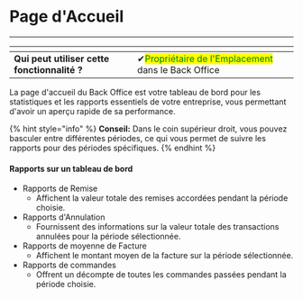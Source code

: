 # Page d'Accueil

---------

<table data-card-size="large" data-view="cards" data-full-width="false"><thead><tr><th></th><th></th><th></th></tr></thead><tbody><tr><td><strong>Qui peut utiliser cette fonctionnalité ?</strong></td><td><span data-gb-custom-inline data-tag="emoji" data-code="2714">✔</span><mark style="color:green;">Propriétaire de l'Emplacement</mark> dans le Back Office</td><td></td></tr></tbody></table>

La page d'accueil du Back Office est votre tableau de bord pour les statistiques et les rapports essentiels de votre entreprise, vous permettant d'avoir un aperçu rapide de sa performance.

{% hint style="info" %}
**Conseil:** Dans le coin supérieur droit, vous pouvez basculer entre différentes périodes, ce qui vous permet de suivre les rapports pour des périodes spécifiques.
{% endhint %}

#### Rapports sur un tableau de bord

- Rapports de Remise
    + Affichent la valeur totale des remises accordées pendant la période choisie.
- Rapports d'Annulation
    + Fournissent des informations sur la valeur totale des transactions annulées pour la période sélectionnée.
- Rapports de moyenne de Facture
    + Affichent le montant moyen de la facture sur la période sélectionnée.
- Rapports de commandes
    + Offrent un décompte de toutes les commandes passées pendant la période choisie.
